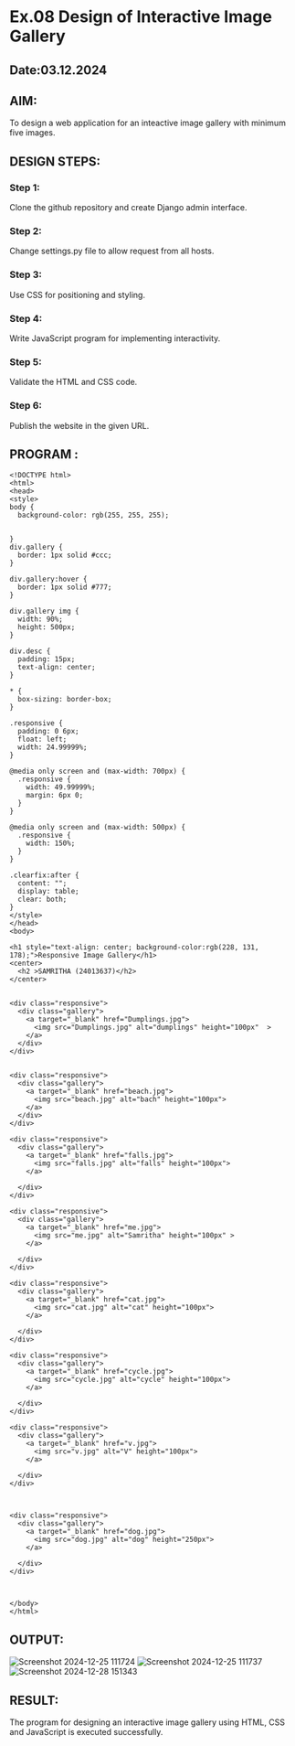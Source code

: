 # Ex.08 Design of Interactive Image Gallery
## Date:03.12.2024

## AIM:
To design a web application for an inteactive image gallery with minimum five images.

## DESIGN STEPS:

### Step 1:
Clone the github repository and create Django admin interface.

### Step 2:
Change settings.py file to allow request from all hosts.

### Step 3:
Use CSS for positioning and styling.

### Step 4:
Write JavaScript program for implementing interactivity.

### Step 5:
Validate the HTML and CSS code.

### Step 6:
Publish the website in the given URL.

## PROGRAM :
```
<!DOCTYPE html>
<html>
<head>
<style>
body {
  background-color: rgb(255, 255, 255);


}
div.gallery {
  border: 1px solid #ccc;
}

div.gallery:hover {
  border: 1px solid #777;
}

div.gallery img {
  width: 90%;
  height: 500px;
}

div.desc {
  padding: 15px;
  text-align: center;
}

* {
  box-sizing: border-box;
}

.responsive {
  padding: 0 6px;
  float: left;
  width: 24.99999%;
}

@media only screen and (max-width: 700px) {
  .responsive {
    width: 49.99999%;
    margin: 6px 0;
  }
}

@media only screen and (max-width: 500px) {
  .responsive {
    width: 150%;
  }
}

.clearfix:after {
  content: "";
  display: table;
  clear: both;
}
</style>
</head>
<body>

<h1 style="text-align: center; background-color:rgb(228, 131, 178);">Responsive Image Gallery</h1>
<center>
  <h2 >SAMRITHA (24013637)</h2>
</center>


<div class="responsive">
  <div class="gallery">
    <a target="_blank" href="Dumplings.jpg">
      <img src="Dumplings.jpg" alt="dumplings" height="100px"  >
    </a>
  </div>
</div>


<div class="responsive">
  <div class="gallery">
    <a target="_blank" href="beach.jpg">
      <img src="beach.jpg" alt="bach" height="100px">
    </a>
  </div>
</div>

<div class="responsive">
  <div class="gallery">
    <a target="_blank" href="falls.jpg">
      <img src="falls.jpg" alt="falls" height="100px">
    </a>

  </div>
</div>

<div class="responsive">
  <div class="gallery">
    <a target="_blank" href="me.jpg">
      <img src="me.jpg" alt="Samritha" height="100px" >
    </a>

  </div>
</div>

<div class="responsive">
  <div class="gallery">
    <a target="_blank" href="cat.jpg">
      <img src="cat.jpg" alt="cat" height="100px">
    </a>

  </div>
</div>

<div class="responsive">
  <div class="gallery">
    <a target="_blank" href="cycle.jpg">
      <img src="cycle.jpg" alt="cycle" height="100px">
    </a>

  </div>
</div>

<div class="responsive">
  <div class="gallery">
    <a target="_blank" href="v.jpg">
      <img src="v.jpg" alt="V" height="100px">
    </a>

  </div>
</div>



<div class="responsive">
  <div class="gallery">
    <a target="_blank" href="dog.jpg">
      <img src="dog.jpg" alt="dog" height="250px">
    </a>

  </div>
</div>



</body>
</html>
```

## OUTPUT:
![Screenshot 2024-12-25 111724](https://github.com/user-attachments/assets/c3a2050b-4d98-4cb0-be84-dce7731c0ebc)
![Screenshot 2024-12-25 111737](https://github.com/user-attachments/assets/0f7f8826-26bd-43d8-ad96-8f2e2aa2140b)
![Screenshot 2024-12-28 151343](https://github.com/user-attachments/assets/2cb1f835-12e4-4e26-bb53-e0ca20cae6ca)




## RESULT:
The program for designing an interactive image gallery using HTML, CSS and JavaScript is executed successfully.
